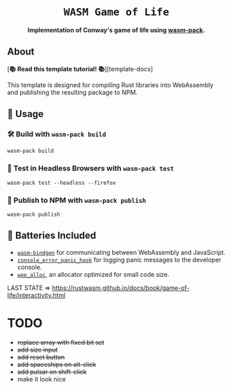 <div align="center">

  <h1><code>WASM Game of Life</code></h1>

  <strong>Implementation of Conway's game of life using <a href="https://github.com/rustwasm/wasm-pack">wasm-pack</a>.</strong>

</div>

## About

[**📚 Read this template tutorial! 📚**][template-docs]

This template is designed for compiling Rust libraries into WebAssembly and
publishing the resulting package to NPM.

[tutorials]: https://rustwasm.github.io/docs/book/

## 🚴 Usage

### 🛠️ Build with `wasm-pack build`

```
wasm-pack build
```

### 🔬 Test in Headless Browsers with `wasm-pack test`

```
wasm-pack test --headless --firefox
```

### 🎁 Publish to NPM with `wasm-pack publish`

```
wasm-pack publish
```

## 🔋 Batteries Included

* [`wasm-bindgen`](https://github.com/rustwasm/wasm-bindgen) for communicating
  between WebAssembly and JavaScript.
* [`console_error_panic_hook`](https://github.com/rustwasm/console_error_panic_hook)
  for logging panic messages to the developer console.
* [`wee_alloc`](https://github.com/rustwasm/wee_alloc), an allocator optimized
  for small code size.


LAST STATE => https://rustwasm.github.io/docs/book/game-of-life/interactivity.html

# TODO
 - ~~replace array with fixed bit set~~
 - ~~add size input~~
 - ~~add reset button~~
 - ~~add spaceships on alt-click~~
 - ~~add pulsar on shift-click~~
 - make it look nice